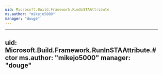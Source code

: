 ```yaml
---
uid: Microsoft.Build.Framework.RunInSTAAttribute
ms.author: "mikejo5000"
manager: "douge"
---
```


---
uid: Microsoft.Build.Framework.RunInSTAAttribute.#ctor
ms.author: "mikejo5000"
manager: "douge"
---
